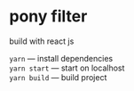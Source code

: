 # pony filter

build with react js

`yarn` — install dependencies    
`yarn start` — start on localhost    
`yarn build` — build project  
